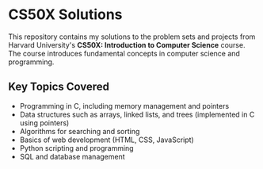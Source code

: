 # CS50X Solutions

This repository contains my solutions to the problem sets and projects from Harvard University's **CS50X: Introduction to Computer Science** course. The course introduces fundamental concepts in computer science and programming.

## Key Topics Covered

- Programming in C, including memory management and pointers
- Data structures such as arrays, linked lists, and trees (implemented in C using pointers)
- Algorithms for searching and sorting
- Basics of web development (HTML, CSS, JavaScript)
- Python scripting and programming
- SQL and database management
